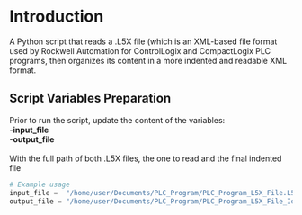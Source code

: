 # Introduction
A Python script that reads a .L5X file (which is an XML-based file format used by Rockwell Automation for ControlLogix and CompactLogix PLC programs, then organizes its content in a more indented and readable XML format.

## Script Variables Preparation 
Prior to run the script, update the content of the variables:\
-**input_file**\
-**output_file**\
\
With the full path of both .L5X files, the one to read and the final indented file

``` python
# Example usage
input_file =  "/home/user/Documents/PLC_Program/PLC_Program_L5X_File.L5X"          # Path for the Original L5X file
output_file = "/home/user/Documents/PLC_Program/PLC_Program_L5X_File_Ident.L5X"    # Path for the Idented L5X file
```